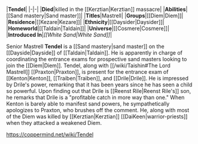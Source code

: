 |**Tendel**|
|-|-|
|**Died**|killed in the [[Kerztian\|Kerztian]] massacre|
|**Abilities**|[[Sand mastery\|Sand master]]|
|**Titles**|Mastrell|
|**Groups**|[[Diem\|Diem]]|
|**Residence**|[[Kezare\|Kezare]]|
|**Ethnicity**|[[Daysider\|Daysider]]|
|**Homeworld**|[[Taldain\|Taldain]]|
|**Universe**|[[Cosmere\|Cosmere]]|
|**Introduced In**|*[[White Sand\|White Sand]]*|

Senior Mastrell **Tendel** is a [[Sand mastery\|sand master]] on the [[Dayside\|Dayside]] of [[Taldain\|Taldain]]. He is apparently in charge of coordinating the entrance exams for prospective sand masters looking to join the [[Diem\|Diem]].
Tendel, along with [[/wiki/Taishin#The Lord Mastrell]] [[Praxton\|Praxton]], is present for the entrance exam of [[Kenton\|Kenton]], [[Traiben\|Traiben]], and [[Drile\|Drile]]. He is impressed by Drile's power, remarking that it has been years since he has seen a child so powerful. Upon finding out that Drile is [[Reenst Rile\|Reenst Rile's]] son, he remarks that Drile is a "profitable catch in more way than one."  When Kenton is barely able to manifest sand powers, he sympathetically apologizes to Praxton, who brushes off the comment. He, along with most of the Diem was killed by [[Kerztian\|Kerztian]] [[DaiKeen\|warrior-priests]] when they attacked a weakened Diem.



https://coppermind.net/wiki/Tendel